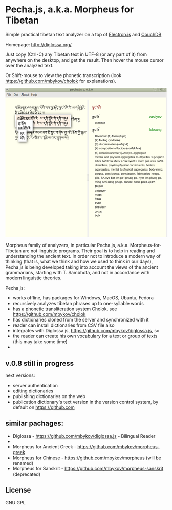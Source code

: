 # Pecha.js, a.k.a. Morpheus for Tibetan


Simple practical tibetan text analyzer on a top of [Electron.js](https://github.com/electron/electron) and [CouchDB](http://couchdb.apache.org/)

Homepage: http://diglossa.org/

Just copy (Ctrl-C) any Tibetan text in UTF-8 (or any part of it) from anywhere on the desktop, and get the result. Then hover the mouse cursor over the analyzed text.

Or Shift-mouse to view the phonetic transcription (look https://github.com/mbykov/cholok for explanations).

![Pecha.js](resources/pecha.js.png?raw=true "pecha.js")

Morpheus family of analyzers, in particular Pecha.js, a.k.a. Morpheus-for-Tibetan are not linguistic programs. Their goal is to help in reading and understanding the ancient text. In order not to introduce a modern way of thinking (that is, what we think and how we used to think in our days), Pecha.js is being developed taking into account the views of the ancient grammarians, starting with T. Sambhota, and not in accordance with modern linguistic theories.

Pecha.js:

- works offline, has packages for Windows, MacOS, Ubuntu, Fedora
- recursively analyzes tibetan phrases up to one-syllable words
- has a phonetic transliteration system Cholok, see https://github.com/mbykov/cholok
- has dictionaries cloned from the server and synchronized with it
- reader can install dictionaries from CSV file also
- integrates with Diglossa.js, https://github.com/mbykov/diglossa.js, so
- the reader can create his own vocabulary for a text or group of texts (this may take some time)
-

## v.0.8 still in progress

next versions:

- server authentication
- editing dictionaries
- publishing dictionaries on the web
- publication dictionary's text version in the version control system, by default on https://github.com

## similar pachages:

- Diglossa - https://github.com/mbykov/diglossa.js - Bilingual Reader
-
- Morpheus for Ancient Greek - https://github.com/mbykov/morpheus-greek
- Morpheus for Chinese - https://github.com/mbykov/morpheus (will be renamed)
- Morpheus for Sanskrit - https://github.com/mbykov/morpheus-sanskrit (deprecated)


## License

  GNU GPL
